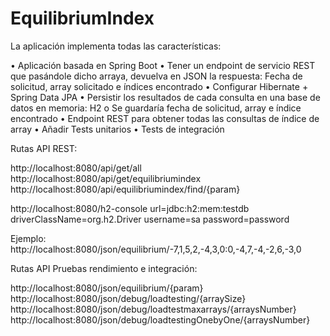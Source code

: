 # EquilibriumIndex
La aplicación implementa todas las características:

•	Aplicación basada en Spring Boot
•	Tener un endpoint de servicio REST que pasándole dicho arraya, devuelva en JSON la respuesta: Fecha de solicitud, array solicitado e índices encontrado 
•	Configurar Hibernate + Spring Data JPA 
•	Persistir los resultados de cada consulta en una base de datos en memoria: H2
o	Se guardaría fecha de solicitud, array e índice encontrado
•	Endpoint REST para obtener todas las consultas de índice de array
•	Añadir Tests unitarios
•	Tests de integración

Rutas API REST:

http://localhost:8080/api/get/all
http://localhost:8080/api/get/equilibriumindex
http://localhost:8080/api/equilibriumindex/find/{param}

http://localhost:8080/h2-console
url=jdbc:h2:mem:testdb
driverClassName=org.h2.Driver
username=sa
password=password

Ejemplo:
http://localhost:8080/json/equilibrium/-7,1,5,2,-4,3,0:0,-4,7,-4,-2,6,-3,0

Rutas API Pruebas rendimiento e integración:

http://localhost:8080/json/equilibrium/{param}
http://localhost:8080/json/debug/loadtesting/{arraySize}
http://localhost:8080/json/debug/loadtestmaxarrays/{arraysNumber} 
http://localhost:8080/json/debug/loadtestingOnebyOne/{arraysNumber}
